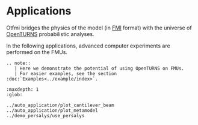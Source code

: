 # Applications

Otfmi bridges the physics of the model (in [FMI](https://fmi-standard.org/) format) with the universe of [OpenTURNS](http://openturns.github.io/openturns/master/contents.html) probabilistic analyses. 

In the following applications, advanced computer experiments are performed on the FMUs.

```{eval-rst}
.. note::
   | Here we demonstrate the potential of using OpenTURNS on FMUs.  
   | For easier examples, see the section :doc:`Examples<../example/index>`.
```

```{toctree}
:maxdepth: 1
:glob:

../auto_application/plot_cantilever_beam
../auto_application/plot_metamodel
../demo_persalys/use_persalys
```